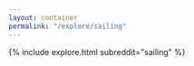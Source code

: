 ```yaml
---
layout: container
permalink: "/explore/sailing"
---
```


<link rel="stylesheet" type="text/css" href="/static/css/explore.css">
{% include explore.html subreddit="sailing" %}
